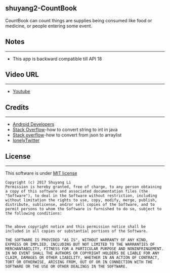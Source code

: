 **shuyang2-CountBook**
------

CountBook can count things are supplies being consumed like food or medicine, or people entering some event. 

## Notes
-----
+ This app is backward compatible till API 18

## Video URL
----
+ [Youtube](https://youtu.be/IztKGHaxm7I)

## Credits
----

+ [Android Developers](https://developer.android.com/index.html)
+ [Stack Overflow](https://stackoverflow.com/questions/5585779/how-to-convert-a-string-to-an-int-in-java)-how to convert string to int in java
+ [Stack overflow](https://stackoverflow.com/questions/12384064/gson-convert-from-json-to-a-typed-arraylistt)-how to convert from json to arraylist
+ [lonelyTwitter](https://github.com/watts1/lonelyTwitter)


## License
-----
This software is under [MIT license](http://opensource.org/licenses/MIT)
```
Copyright (c) 2017 Shuyang Li
Permission is hereby granted, free of charge, to any person obtaining a copy of this software and associated documentation files (the "Software"), to deal in the Software without restriction, including without limitation the rights to use, copy, modify, merge, publish, distribute, sublicense, and/or sell copies of the Software, and to permit persons to whom the Software is furnished to do so, subject to the following conditions:


The above copyright notice and this permission notice shall be included in all copies or substantial portions of the Software.

THE SOFTWARE IS PROVIDED "AS IS", WITHOUT WARRANTY OF ANY KIND, EXPRESS OR IMPLIED, INCLUDING BUT NOT LIMITED TO THE WARRANTIES OF MERCHANTABILITY, FITNESS FOR A PARTICULAR PURPOSE AND NONINFRINGEMENT. IN NO EVENT SHALL THE AUTHORS OR COPYRIGHT HOLDERS BE LIABLE FOR ANY CLAIM, DAMAGES OR OTHER LIABILITY, WHETHER IN AN ACTION OF CONTRACT, TORT OR OTHERWISE, ARISING FROM, OUT OF OR IN CONNECTION WITH THE SOFTWARE OR THE USE OR OTHER DEALINGS IN THE SOFTWARE.
```




